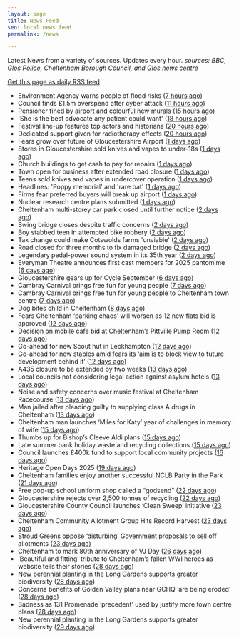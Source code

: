 ```yaml
---
layout: page
title: News Feed
seo: local news feed
permalink: /news

---
```


Latest News from a variety of sources. Updates every hour.
_sources: BBC, Glos Police, Cheltenham Borough Council, and Glos news centre_

[Get this page as daily RSS feed](/daily.rss)

<!-- news_marker starts -->
- Environment Agency warns people of flood risks ([7 hours ago](https://www.bbc.com/news/articles/c5y2ydmrgj6o?at_medium=RSS&at_campaign=rss))
- Council finds £1.5m overspend after cyber attack ([11 hours ago](https://www.bbc.com/news/articles/c20900gpl6ro?at_medium=RSS&at_campaign=rss))
- Pensioner fined by airport and colourful new murals ([15 hours ago](https://www.bbc.com/news/articles/c3wnwwn94p8o?at_medium=RSS&at_campaign=rss))
- 'She is the best advocate any patient could want' ([18 hours ago](https://www.bbc.com/news/articles/c4gzgve3lmeo?at_medium=RSS&at_campaign=rss))
- Festival line-up features top actors and historians ([20 hours ago](https://www.bbc.com/news/articles/cn43k87vznro?at_medium=RSS&at_campaign=rss))
- Dedicated support given for radiotherapy effects ([20 hours ago](https://www.bbc.com/news/articles/c78m8m77l9go?at_medium=RSS&at_campaign=rss))
- Fears grow over future of Gloucestershire Airport ([1 days ago](https://gloucesternewscentre.co.uk/fears-grow-over-future-of-gloucestershire-airport/))
- Stores in Gloucestershire sold knives and vapes to under-18s ([1 days ago](https://gloucesternewscentre.co.uk/stores-in-gloucestershire-sold-knives-and-vapes-to-under-18s/))
- Church buildings to get cash to pay for repairs ([1 days ago](https://www.bbc.com/news/articles/cpdjd2vvv2vo?at_medium=RSS&at_campaign=rss))
- Town open for business after extended road closure ([1 days ago](https://www.bbc.com/news/articles/cj0y04q453zo?at_medium=RSS&at_campaign=rss))
- Teens sold knives and vapes in undercover operation ([1 days ago](https://www.bbc.com/news/articles/cwy3ywkyw49o?at_medium=RSS&at_campaign=rss))
- Headlines: 'Poppy memorial' and 'rare bat' ([1 days ago](https://www.bbc.com/news/articles/c99m9mk7dpzo?at_medium=RSS&at_campaign=rss))
- Firms fear preferred buyers will break up airport ([1 days ago](https://www.bbc.com/news/articles/cz71x91qw9no?at_medium=RSS&at_campaign=rss))
- Nuclear research centre plans submitted ([1 days ago](https://www.bbc.com/news/articles/c98l85569yjo?at_medium=RSS&at_campaign=rss))
- Cheltenham multi-storey car park closed until further notice ([2 days ago](https://gloucesternewscentre.co.uk/cheltenham-multi-storey-car-park-closed-until-further-notice/))
- Swing bridge closes despite traffic concerns ([2 days ago](https://www.bbc.com/news/articles/cg7jll01p3go?at_medium=RSS&at_campaign=rss))
- Boy stabbed teen in attempted bike robbery ([2 days ago](https://www.bbc.com/news/articles/clyvynmmldjo?at_medium=RSS&at_campaign=rss))
- Tax change could make Cotswolds farms 'unviable' ([2 days ago](https://www.bbc.com/news/articles/c3r45x0rvjxo?at_medium=RSS&at_campaign=rss))
- Road closed for three months to fix damaged bridge ([2 days ago](https://www.bbc.com/news/articles/c3ezl4l7qz8o?at_medium=RSS&at_campaign=rss))
- Legendary pedal-power sound system in its 35th year ([2 days ago](https://www.bbc.com/news/videos/cj9wk04yrgjo?at_medium=RSS&at_campaign=rss))
- Everyman Theatre announces first cast members for 2025 pantomime ([6 days ago](https://gloucesternewscentre.co.uk/everyman-theatre-announces-first-cast-members-for-2025-pantomime/))
- Gloucestershire gears up for Cycle September ([6 days ago](https://gloucesternewscentre.co.uk/gloucestershire-gears-up-for-cycle-september/))
- Cambray Carnival brings free fun for young people ([7 days ago](https://gloucesternewscentre.co.uk/cambray-carnival-brings-free-fun-for-young-people/))
- Cambray Carnival brings free fun for young people to Cheltenham town centre ([7 days ago](https://www.cheltenham.gov.uk/news/article/3043/cambray_carnival_brings_free_fun_for_young_people_to_cheltenham_town_centre))
- Dog bites child in Cheltenham ([8 days ago](https://gloucesternewscentre.co.uk/dog-bites-child-in-cheltenham/))
- Fears Cheltenham ‘parking chaos’ will worsen as 12 new flats bid is approved ([12 days ago](https://gloucesternewscentre.co.uk/fears-cheltenham-parking-chaos-will-worsen-as-12-new-flats-bid-is-approved/))
- Decision on mobile cafe bid at Cheltenham’s Pittville Pump Room ([12 days ago](https://gloucesternewscentre.co.uk/decision-on-mobile-cafe-bid-at-cheltenhams-pittville-pump-room/))
- Go-ahead for new Scout hut in Leckhampton ([12 days ago](https://gloucesternewscentre.co.uk/go-ahead-for-new-scout-hut-in-leckhampton/))
- Go-ahead for new stables amid fears its ‘aim is to block view to future development behind it’ ([12 days ago](https://gloucesternewscentre.co.uk/go-ahead-for-new-stables-amid-fears-its-aim-is-to-block-view-to-future-development-behind-it/))
- A435 closure to be extended by two weeks ([13 days ago](https://gloucesternewscentre.co.uk/a435-closure-to-be-extended-by-two-weeks/))
- Local councils not considering legal action against asylum hotels ([13 days ago](https://gloucesternewscentre.co.uk/local-councils-not-considering-legal-action-against-asylum-hotels/))
- Noise and safety concerns over music festival at Cheltenham Racecourse ([13 days ago](https://gloucesternewscentre.co.uk/noise-and-safety-concerns-over-music-festival-at-cheltenham-racecourse/))
- Man jailed after pleading guilty to supplying class A drugs in Cheltenham ([13 days ago](https://gloucesternewscentre.co.uk/man-jailed-after-pleading-guilty-to-supplying-class-a-drugs-in-cheltenham/))
- Cheltenham man launches ‘Miles for Katy’ year of challenges in memory of wife ([15 days ago](https://gloucesternewscentre.co.uk/cheltenham-man-launches-miles-for-katy-year-of-challenges-in-memory-of-wife/))
- Thumbs up for Bishop’s Cleeve Aldi plans ([15 days ago](https://gloucesternewscentre.co.uk/thumbs-up-for-bishops-cleeve-aldi-plans/))
- Late summer bank holiday waste and recycling collections ([15 days ago](https://www.cheltenham.gov.uk/news/article/3042/late_summer_bank_holiday_waste_and_recycling_collections))
- Council launches £400k fund to support local community projects ([16 days ago](https://gloucesternewscentre.co.uk/council-launches-400k-fund-to-support-local-community-projects/))
- Heritage Open Days 2025 ([19 days ago](https://www.cheltenham.gov.uk/news/article/3041/heritage_open_days_2025))
- Cheltenham families enjoy another successful NCLB Party in the Park ([21 days ago](https://www.cheltenham.gov.uk/news/article/3040/cheltenham_families_enjoy_another_successful_nclb_party_in_the_park))
- Free pop-up school uniform shop called a “godsend” ([22 days ago](https://www.bbc.co.uk/sounds/play/p0lwhv8j?at_medium=RSS&at_campaign=rss))
- Gloucestershire rejects over 2,500 tonnes of recycling ([22 days ago](https://www.bbc.co.uk/sounds/play/p0lwhp89?at_medium=RSS&at_campaign=rss))
- Gloucestershire County Council launches ‘Clean Sweep’ initiative ([23 days ago](https://gloucesternewscentre.co.uk/gloucestershire-county-council-launches-clean-sweep-initiative/))
- Cheltenham Community Allotment Group Hits Record Harvest ([23 days ago](https://gloucesternewscentre.co.uk/cheltenham-community-allotment-group-hits-record-harvest/))
- Stroud Greens oppose ‘disturbing’ Government proposals to sell off allotments ([23 days ago](https://gloucesternewscentre.co.uk/stroud-greens-oppose-disturbing-government-proposals-to-sell-off-allotments/))
- Cheltenham to mark 80th anniversary of VJ Day ([26 days ago](https://www.cheltenham.gov.uk/news/article/3039/cheltenham_to_mark_80th_anniversary_of_vj_day))
- ‘Beautiful and fitting’ tribute to Cheltenham’s fallen WWI heroes as website tells their stories ([28 days ago](https://gloucesternewscentre.co.uk/beautiful-and-fitting-tribute-to-cheltenhams-fallen-wwi-heroes-as-website-tells-their-stories/))
- New perennial planting in the Long Gardens supports greater biodiversity ([28 days ago](https://gloucesternewscentre.co.uk/new-perennial-planting-in-the-long-gardens-supports-greater-biodiversity/))
- Concerns benefits of Golden Valley plans near GCHQ ‘are being eroded’ ([28 days ago](https://gloucesternewscentre.co.uk/concerns-benefits-of-golden-valley-plans-near-gchq-are-being-eroded/))
- Sadness as 131 Promenade ‘precedent’ used by justify more town centre plans ([28 days ago](https://gloucesternewscentre.co.uk/sadness-as-131-promenade-precedent-used-by-justify-more-town-centre-plans/))
- New perennial planting in the Long Gardens supports greater biodiversity ([29 days ago](https://www.cheltenham.gov.uk/news/article/3038/new_perennial_planting_in_the_long_gardens_supports_greater_biodiversity))

<!-- news_marker ends -->
